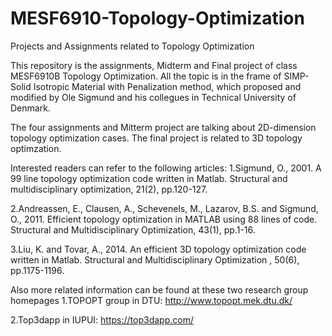 # MESF6910-Topology-Optimization
Projects and Assignments related to Topology Optimization

This repository is the assignments, Midterm and Final project of class MESF6910B Topology Optimization.
All the topic is in the frame of SIMP-Solid Isotropic Material with Penalization method, which proposed and modified by Ole Sigmund and 
his collegues in Technical University of Denmark.

The four assignments and Mitterm project are talking about 2D-dimension topology optimization cases.
The final project is related to 3D topology optimzation.

Interested readers can refer to the following articles:
1.Sigmund, O., 2001. A 99 line topology optimization code written in Matlab. Structural and multidisciplinary optimization, 21(2), 
pp.120-127.

2.Andreassen, E., Clausen, A., Schevenels, M., Lazarov, B.S. and Sigmund, O., 2011. Efficient topology optimization in MATLAB using 88 
lines of code. Structural and Multidisciplinary Optimization, 43(1), pp.1-16.

3.Liu, K. and Tovar, A., 2014. An efficient 3D topology optimization code written in Matlab. Structural and Multidisciplinary Optimization
, 50(6), pp.1175-1196.

Also more related information can be found at these two research group homepages
1.TOPOPT group in DTU: http://www.topopt.mek.dtu.dk/

2.Top3dapp in IUPUI: https://top3dapp.com/
